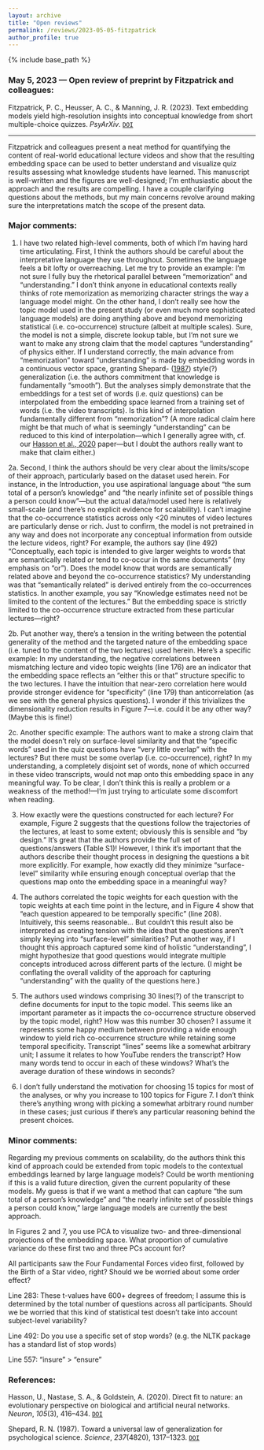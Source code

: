 ```yaml
---
layout: archive
title: "Open reviews"
permalink: /reviews/2023-05-05-fitzpatrick
author_profile: true
---
```


{% include base_path %}


### May 5, 2023 &mdash; Open review of preprint by Fitzpatrick and colleagues:
Fitzpatrick, P. C., Heusser, A. C., & Manning, J. R. (2023). Text embedding models yield high-resolution insights into conceptual knowledge from short multiple-choice quizzes. *PsyArXiv*. [`DOI`](https://doi.org/10.31234/osf.io/dh3q2)

---

Fitzpatrick and colleagues present a neat method for quantifying the content of real-world educational lecture videos and show that the resulting embedding space can be used to better understand and visualize quiz results assessing what knowledge students have learned. This manuscript is well-written and the figures are well-designed; I’m enthusiastic about the approach and the results are compelling. I have a couple clarifying questions about the methods, but my main concerns revolve around making sure the interpretations match the scope of the present data.

### Major comments:

1. I have two related high-level comments, both of which I’m having hard time articulating. First, I think the authors should be careful about the interpretative language they use throughout. Sometimes the language feels a bit lofty or overreaching. Let me try to provide an example: I’m not sure I fully buy the rhetorical parallel between “memorization” and “understanding.” I don’t think anyone in educational contexts really thinks of rote memorization as memorizing character strings the way a language model might. On the other hand, I don’t really see how the topic model used in the present study (or even much more sophisticated language models) are doing anything above and beyond memorizing statistical (i.e. co-occurrence) structure (albeit at multiple scales). Sure, the model is not a simple, discrete lookup table, but I’m not sure we want to make any strong claim that the model captures “understanding” of physics either. If I understand correctly, the main advance from “memorization” toward “understanding” is made by embedding words in a continuous vector space, granting Shepard- ([1987](https://doi.org/10.1126/science.3629243)) style(?) generalization (i.e. the authors commitment that knowledge is fundamentally “smooth”). But the analyses simply demonstrate that the embeddings for a test set of words (i.e. quiz questions) can be interpolated from the embedding space learned from a training set of words (i.e. the video transcripts). Is this kind of interpolation fundamentally different from “memorization”? (A more radical claim here might be that much of what is seemingly “understanding” can be reduced to this kind of interpolation—which I generally agree with, cf. our [Hasson et al., 2020](https://doi.org/10.1016/j.neuron.2019.12.002) paper—but I doubt the authors really want to make that claim either.)

2a. Second, I think the authors should be very clear about the limits/scope of their approach, particularly based on the dataset used herein. For instance, in the Introduction, you use aspirational language about “the sum total of a person’s knowledge” and “the nearly infinite set of possible things a person could know”—but the actual data/model used here is relatively small-scale (and there’s no explicit evidence for scalability). I can’t imagine that the co-occurrence statistics across only <20 minutes of video lectures are particularly dense or rich. Just to confirm, the model is not pretrained in any way and does not incorporate any conceptual information from outside the lecture videos, right? For example, the authors say (line 492) “Conceptually, each topic is intended to give larger weights to words that are semantically related *or* tend to co-occur in the same documents” (my emphasis on “or”). Does the model know that words are semantically related above and beyond the co-occurrence statistics? My understanding was that “semantically related” is derived entirely from the co-occurrences statistics. In another example, you say “Knowledge estimates need not be limited to the content of the lectures.” But the embedding space is strictly limited to the co-occurrence structure extracted from these particular lectures—right?

2b. Put another way, there’s a tension in the writing between the potential generality of the method and the targeted nature of the embedding space (i.e. tuned to the content of the two lectures) used herein. Here’s a specific example: In my understanding, the negative correlations between mismatching lecture and video topic weights (line 176) are an indicator that the embedding space reflects an “either this or that” structure specific to the two lectures. I have the intuition that near-zero correlation here would provide stronger evidence for “specificity” (line 179) than anticorrelation (as we see with the general physics questions). I wonder if this trivializes the dimensionality reduction results in Figure 7—i.e. could it be any other way? (Maybe this is fine!)

2c. Another specific example: The authors want to make a strong claim that the model doesn’t rely on surface-level similarity and that the “specific words” used in the quiz questions have “very little overlap” with the lectures? But there must be some overlap (i.e. co-occurrence), right? In my understanding, a completely disjoint set of words, none of which occurred in these video transcripts, would not map onto this embedding space in any meaningful way. To be clear, I don’t think this is really a problem or a weakness of the method!—I’m just trying to articulate some discomfort when reading.

3. How exactly were the questions constructed for each lecture? For example, Figure 2 suggests that the questions follow the trajectories of the lectures, at least to some extent; obviously this is sensible and “by design.” It’s great that the authors provide the full set of questions/answers (Table S1)! However, I think it’s important that the authors describe their thought process in designing the questions a bit more explicitly. For example, how exactly did they minimize “surface-level” similarity while ensuring enough conceptual overlap that the questions map onto the embedding space in a meaningful way?

4. The authors correlated the topic weights for each question with the topic weights at each time point in the lecture, and in Figure 4 show that “each question appeared to be temporally specific” (line 208). Intuitively, this seems reasonable… But couldn’t this result also be interpreted as creating tension with the idea that the questions aren’t simply keying into “surface-level” similarities? Put another way, if I thought this approach captured some kind of holistic “understanding”, I might hypothesize that good questions would integrate multiple concepts introduced across different parts of the lecture. (I might be conflating the overall validity of the approach for capturing “understanding” with the quality of the questions here.)

5. The authors used windows comprising 30 lines(?) of the transcript to define documents for input to the topic model. This seems like an important parameter as it impacts the co-occurrence structure observed by the topic model, right? How was this number 30 chosen? I assume it represents some happy medium between providing a wide enough window to yield rich co-occurrence structure while retaining some temporal specificity. Transcript “lines” seems like a somewhat arbitrary unit; I assume it relates to how YouTube renders the transcript? How many words tend to occur in each of these windows? What’s the average duration of these windows in seconds? 

6. I don’t fully understand the motivation for choosing 15 topics for most of the analyses, or why you increase to 100 topics for Figure 7. I don’t think there’s anything wrong with picking a somewhat arbitrary round number in these cases; just curious if there’s any particular reasoning behind the present choices.

### Minor comments:

Regarding my previous comments on scalability, do the authors think this kind of approach could be extended from topic models to the contextual embeddings learned by large language models? Could be worth mentioning if this is a valid future direction, given the current popularity of these models. My guess is that if we want a method that can capture “the sum total of a person’s knowledge” and “the nearly infinite set of possible things a person could know,” large language models are currently the best approach.

In Figures 2 and 7, you use PCA to visualize two- and three-dimensional projections of the embedding space. What proportion of cumulative variance do these first two and three PCs account for?

All participants saw the Four Fundamental Forces video first, followed by the Birth of a Star video, right? Should we be worried about some order effect?

Line 283: These t-values have 600+ degrees of freedom; I assume this is determined by the total number of questions across all participants. Should we be worried that this kind of statistical test doesn’t take into account subject-level variability? 

Line 492: Do you use a specific set of stop words? (e.g. the NLTK package has a standard list of stop words)

Line 557: “insure” > “ensure”

### References:

Hasson, U., Nastase, S. A., & Goldstein, A. (2020). Direct fit to nature: an evolutionary perspective on biological and artificial neural networks. *Neuron*, *105*(3), 416–434. [`DOI`](https://doi.org/10.1016/j.neuron.2019.12.002)

Shepard, R. N. (1987). Toward a universal law of generalization for psychological science. *Science*, *237*(4820), 1317–1323. [`DOI`](https://doi.org/10.1126/science.3629243)

